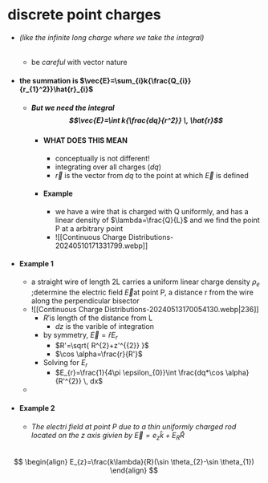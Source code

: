 # discrete point charges
- ###### (like the infinite long charge where we take the integral)
	- be *careful* with vector nature
- #### the summation is $\vec{E}=\sum_{i}k{\frac{Q_{i}}{r_{1}^2}}\hat{r}_{i}$ 
	- ##### But we need the integral $$\vec{E}=\int k{\frac{dq}{r^2}} \, \hat{r}$$
		- #### WHAT DOES THIS MEAN
			- conceptually is not different! 
			- integrating over all charges ($dq$)
			- $\vec{r}$ is the vector from $dq$ to the point at which $\vec{E}$ is defined
		- #### Example
			-  we have a wire that is charged with Q uniformly, and has a linear density of $\lambda=\frac{Q}{L}$ and we find the point P  at a arbitrary point 
			- ![[Continuous Charge Distributions-20240510171331799.webp]]
- #### Example 1
	- a straight wire of length 2L carries a uniform linear charge density $\rho_{e}$ ;determine the electric field $\vec{E}$at point P, a distance r from the wire along the perpendicular bisector
	- ![[Continuous Charge Distributions-20240513170054130.webp|236]]
		- $R'$is length of the distance from L
			- $dz$ is the varible of integration
		- by symmetry, $\vec{E}=\hat{r}E_{r}$
			- $R'=\sqrt{ R^{2}+z'^{{2}} }$
			- $\cos \alpha=\frac{r}{R'}$
		- Solving for $E_{r}$
			- $E_{r}=\frac{1}{4\pi \epsilon_{0}}\int \frac{dq*\cos \alpha}{R'^{2}} \, dx$ 
	- 
- #### Example 2
	- ###### The electri field at point P due to a thin uniformly charged rod located on the z axis givien by $\vec{E}=e_{z}\hat{k}+E_{R}\hat{R}$
$$
\begin{align}
E_{z}=\frac{k\lambda}{R}(\sin \theta_{2}-\sin \theta_{1})
\end{align}
$$